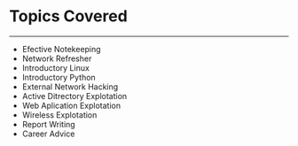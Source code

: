 # Topics Covered
***

+ Efective Notekeeping
+ Network Refresher
+ Introductory Linux
+ Introductory Python
+ External Network Hacking
+ Active Ditrectory Explotation
+ Web Aplication Explotation
+ Wireless Explotation
+ Report Writing
+ Career Advice 